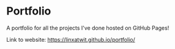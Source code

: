 # Portfolio
A portfolio for all the projects I've done hosted on GitHub Pages!

Link to website: https://linxatwit.github.io/portfolio/

